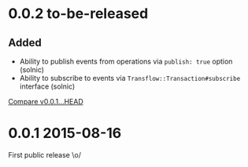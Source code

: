 # 0.0.2 to-be-released

## Added

- Ability to publish events from operations via `publish: true` option (solnic)
- Ability to subscribe to events via `Transflow::Transaction#subscribe` interface (solnic)

[Compare v0.0.1...HEAD](https://github.com/rom-rb/rom/compare/v0.0.2...HEAD)

# 0.0.1 2015-08-16

First public release \o/
